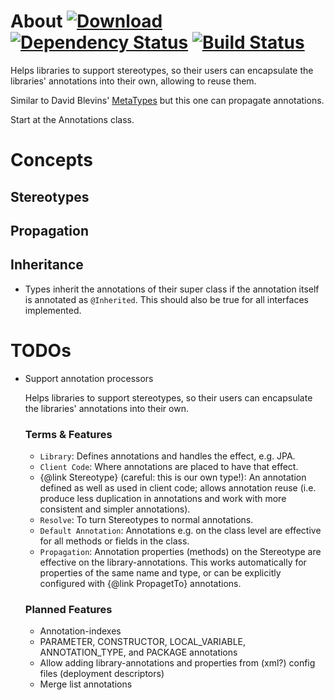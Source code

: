 # About [ ![Download](https://api.bintray.com/packages/t1/javaee-helpers/stereotype-helper/images/download.png) ](https://bintray.com/t1/javaee-helpers/stereotype-helper/_latestVersion) [![Dependency Status](https://www.versioneye.com/user/projects/53fb94f2e09da317ca000650/badge.svg?style=flat)](https://www.versioneye.com/user/projects/53fb94f2e09da317ca000650) [![Build Status](https://travis-ci.org/t1/stereotype-helper.svg?branch=master)](https://travis-ci.org/t1/stereotype-helper)

Helps libraries to support stereotypes, so their users can encapsulate the libraries' annotations into their own, allowing to reuse them.

Similar to David Blevins' [MetaTypes](https://github.com/dblevins/metatypes) but this one can propagate annotations.

Start at the Annotations class.

# Concepts #

## Stereotypes ##



## Propagation ##

## Inheritance ##

* Types inherit the annotations of their super class if the annotation itself is annotated as `@Inherited`. This should also be true for all interfaces implemented.

# TODOs #
* Support annotation processors


	Helps libraries to support stereotypes, so their users can encapsulate
	the libraries' annotations into their own.

	<h3>Terms &amp; Features</h3>
	<ul>
		<li><code>Library</code>: Defines annotations and handles the
			effect, e.g. JPA.
		<li><code>Client Code</code>: Where annotations are placed to
			have that effect.
		<li>{@link Stereotype} (careful: this is our own type!): An
			annotation defined as well as used in client code; allows annotation
			reuse (i.e. produce less duplication in annotations and work with
			more consistent and simpler annotations).
		<li><code>Resolve</code>: To turn Stereotypes to normal
			annotations.
		<li><code>Default Annotation</code>: Annotations e.g. on the
			class level are effective for all methods or fields in the class.
		<li><code>Propagation</code>: Annotation properties (methods) on
			the Stereotype are effective on the library-annotations. This works
			automatically for properties of the same name and type, or can be
			explicitly configured with {@link PropagetTo} annotations.
	</ul>

	<h3>Planned Features</h3>
	<ul>
		<li>Annotation-indexes
		<li>PARAMETER, CONSTRUCTOR, LOCAL_VARIABLE, ANNOTATION_TYPE, and
			PACKAGE annotations
		<li>Allow adding library-annotations and properties from (xml?)
			config files (deployment descriptors)
		<li>Merge list annotations
	</ul>
